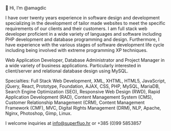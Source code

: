 👋 Hi, I’m @amagdic


I have over twenty years experience in software design and development specializing in the development of tailor made websites to meet the specific requirements of our clients and their customers. I am full stack web developer proficient in a wide variety of languages and software including PHP development and database programming and design. Furthermore, I have experience with the various stages of software development life cycle including being involved with extreme programming XP techniques.

Web Application Developer, Database Administrator and Project Manager in a wide variety of business applications. Particularly interested in client/server and relational database design using MySQL.

Specialties: Full Stack Web Development, XML, XHTML, HTML5, JavaScript, jQuery, React, Prototype, Foundation, AJAX, CSS, PHP, MySQL, MariaDB, Search Engine Optimization (SEO), Responsive Web Design (RWD), Rapid Application Development (RAD), Content Management System (CMS), Customer Relationship Management (CRM), Content Management Framework (CMF), MVC, Digital Rights Management (DRM), NLP, Apache, Nginx, Photoshop, Gimp, Linux.

I welcome inquiries at info@superfluo.hr or +385 (0)99 5853857
